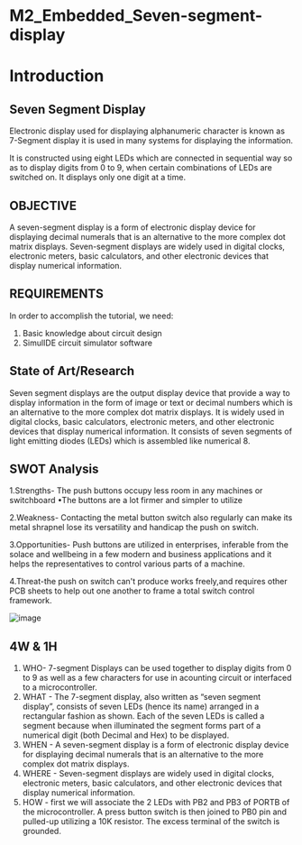 
# M2_Embedded_Seven-segment-display

# Introduction

## Seven Segment Display

Electronic display used for displaying alphanumeric character is known as 7-Segment display it is used in many systems for displaying the information.

It is constructed using eight LEDs which are connected in sequential way so as to display digits from 0 to 9, when certain combinations of LEDs are switched on. It displays only one digit at a time.

## OBJECTIVE

A seven-segment display is a form of electronic display device for displaying decimal numerals that is an alternative to the more complex dot matrix displays. Seven-segment displays are widely used in digital clocks, electronic meters, basic calculators, and other electronic devices that display numerical information.

## REQUIREMENTS

In order to accomplish the tutorial, we need:

1. Basic knowledge about circuit design
2. SimulIDE circuit simulator software


## State of Art/Research

Seven segment displays are the output display device that provide a way to display information in the form of image or text or decimal numbers which is an alternative to the more complex dot matrix displays. It is widely used in digital clocks, basic calculators, electronic meters, and other electronic devices that display numerical information. It consists of seven segments of light emitting diodes (LEDs) which is assembled like numerical 8.

## SWOT Analysis

1.Strengths- The push buttons occupy less room in any machines or switchboard •The buttons are a lot firmer and simpler to utilize

2.Weakness- Contacting the metal button switch also regularly can make its metal shrapnel lose its versatility and handicap the push on switch.

3.Opportunities- Push buttons are utilized in enterprises, inferable from the solace and wellbeing in a few modern and business applications and it helps the representatives to control various parts of a machine.

4.Threat-the push on switch can't produce works freely,and requires other PCB sheets to help out one another to frame a total switch control framework.

![image](https://user-images.githubusercontent.com/94156761/144072449-a38bf099-afa5-4dcb-ab8a-b2b719511fe6.png)


## 4W & 1H

1. WHO- 7-segment Displays can be used together to display digits from 0 to 9 as well as a few characters for use in acounting circuit or interfaced to a microcontroller.
2. WHAT - The 7-segment display, also written as “seven segment display”, consists of seven LEDs (hence its name) arranged in a rectangular fashion as shown. Each of the seven               LEDs is called a segment because when illuminated the segment forms part of a numerical digit (both Decimal and Hex) to be displayed.
3. WHEN - A seven-segment display is a form of electronic display device for displaying decimal numerals that is an alternative to the more complex dot matrix displays.
4. WHERE - Seven-segment displays are widely used in digital clocks, electronic meters, basic calculators, and other electronic devices that display numerical information.
5. HOW - first we will associate the 2 LEDs with PB2 and PB3 of PORTB of the microcontroller. A press button switch is then joined to PB0 pin and pulled-up utilizing a 10K                resistor. The excess terminal of the switch is grounded.



